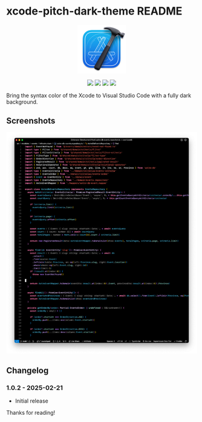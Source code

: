 # xcode-pitch-dark-theme README

<center>
<img src="https://raw.githubusercontent.com/achamorro-dev/xcode-pitch-dark-theme/refs/heads/main/images/icon.png" alt="Xcode Pitch Dark Theme Icon" height="128" width="128">
</center>

<p align="center">
   <a href="https://marketplace.visualstudio.com/items?itemName=AlbertoChamorro.xcode-pitch-dark-theme" alt="Visual Studio Marketplace Link to the theme">
        <img src="https://img.shields.io/badge/version-1.0.1-blue"/></a>
    <a href="https://github.com/achamorro-dev/xcode-pitch-dark-theme/issues" alt="Github Issues">
        <img src="https://img.shields.io/github/issues/achamorro-dev/xcode-pitch-dark-theme"/></a>
    <a href="https://github.com/achamorro-dev/xcode-pitch-dark-theme/stars" alt="Github Stars">
        <img src="https://img.shields.io/github/stars/achamorro-dev/xcode-pitch-dark-theme"/></a>
   <a href="https://github.com/achamorro-dev/xcode-pitch-dark-theme/license" alt="Github License">
        <img src="https://img.shields.io/github/license/achamorro-dev/xcode-pitch-dark-theme"/></a> 
</p>

Bring the syntax color of the Xcode to Visual Studio Code with a fully dark background.

## Screenshots

![Xcode Pitch Dark Theme Screenshot](https://github.com/achamorro-dev/xcode-pitch-dark-theme/blob/main/images/screenshots/xcode-pitch-dark-theme.png?raw=true)

## Changelog

### 1.0.2 - 2025-02-21

- Initial release

Thanks for reading!
